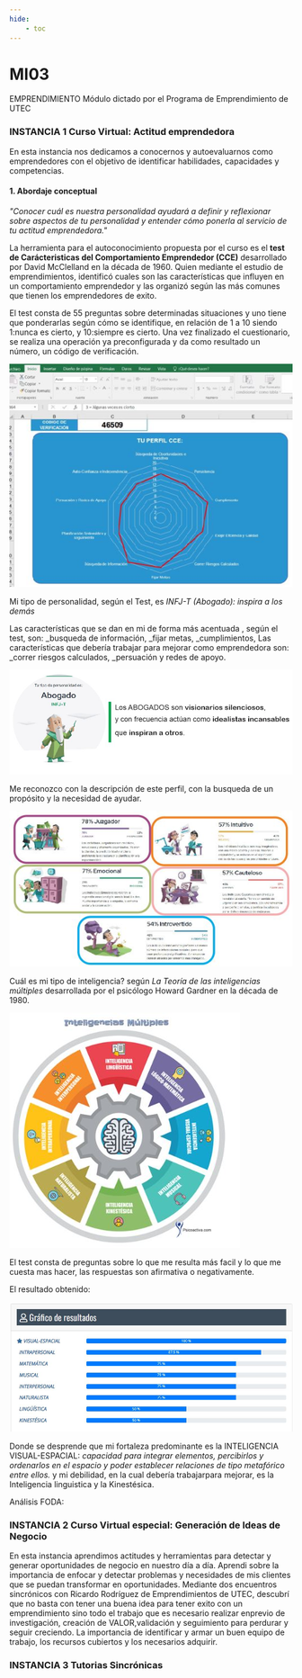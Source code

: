 ```yaml
---
hide:
    - toc
---
```


# MI03 

EMPRENDIMIENTO Módulo dictado por el Programa de Emprendimiento de UTEC

###  INSTANCIA 1 **Curso Virtual: Actitud emprendedora**

En esta instancia nos dedicamos a conocernos y autoevaluarnos como emprendedores con el objetivo de identificar habilidades, capacidades y competencias. 

#### 1.	Abordaje conceptual

*"Conocer cuál es nuestra personalidad  ayudará a definir y reflexionar sobre aspectos de tu personalidad y entender cómo ponerla al servicio de tu actitud emprendedora."*

La herramienta para el autoconocimiento propuesta por el curso es el **test de Carácteristicas del Comportamiento Emprendedor (CCE)** desarrollado por David McClelland en la década de 1960. Quien mediante el estudio de emprendimientos, identificó cuales son las características  que influyen en un comportamiento emprendedor y  las organizó según las más comunes que tienen los emprendedores de exito.  

El test consta de 55 preguntas sobre determinadas situaciones y uno tiene que ponderarlas según cómo se identifique, en relación de 1 a 10 siendo 1:nunca es cierto, y 10:siempre es cierto. Una vez finalizado el cuestionario, se realiza una operación ya preconfigurada y da como resultado un número, un código de verificación. 

![](../images/MI03/Test.JPG)

Mi tipo de personalidad, según el Test, es *INFJ-T (Abogado): inspira a los demás* 

Las características que se dan en mi de forma más acentuada , según el test, son:
_busqueda de información,
_fijar metas,
_cumplimientos,
Las características que debería trabajar para mejorar como emprendedora son:
_correr riesgos calculados,
_persuación y redes de apoyo. 

![](../images/MI03/abogado.JPG)

Me reconozco con la descripción de este perfil, con la busqueda de un propósito y la necesidad de ayudar.

![](../images/MI03/perfil.JPG)

Cuál es mi tipo de inteligencia?
según *La Teoría de las inteligencias múltiples* desarrollada por el psicólogo Howard Gardner en la década de 1980. 

![](../images/MI03/IM.JPG)

El test consta de preguntas sobre lo que me resulta más facil y lo que me cuesta mas hacer, las respuestas son afirmativa o negativamente. 

El resultado obtenido:

![](../images/MI03/tmce.JPG)

Donde se desprende que mi fortaleza predominante es la INTELIGENCIA VISUAL-ESPACIAL: *capacidad para integrar elementos, percibirlos y ordenarlos en el espacio y poder establecer relaciones de tipo metafórico entre ellos.*
y mi debilidad, en la cual debería trabajarpara mejorar, es la Inteligencia linguistica y la Kinestésica.

Análisis FODA:


###  INSTANCIA 2 **Curso Virtual especial: Generación de Ideas de Negocio**
En esta instancia aprendimos actitudes y herramientas para detectar y generar oportunidades de negocio en nuestro día a día. Aprendi sobre la importancia de enfocar y detectar problemas y necesidades de mis clientes que se puedan transformar en oportunidades. Mediante dos encuentros sincrónicos con Ricardo Rodríguez de Emprendimientos de UTEC, descubrí que no basta con tener una buena idea para tener exito con un emprendimiento sino todo el trabajo que es necesario realizar enprevio de  investigación, creación de VALOR,validación y seguimiento para perdurar y seguir creciendo. La importancia de identificar y armar un buen equipo de trabajo, los recursos cubiertos y los necesarios adquirir.  

###  INSTANCIA 3 **Tutorias Sincrónicas**














